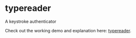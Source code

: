 # typereader
A keystroke authenticator

Check out the working demo and explanation here: [typereader](https://typereader.herokuapp.com/).
